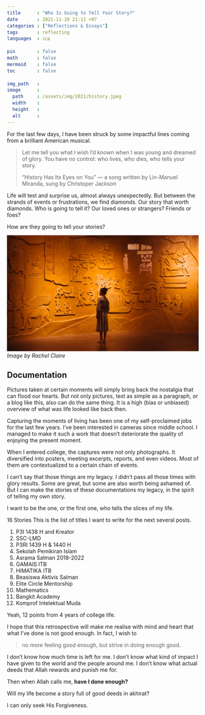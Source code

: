 ```yaml
---
title      : "Who Is Going to Tell Your Story?"
date       : 2021-11-18 21:11 +07
categories : ["Reflections & Essays"]
tags       : reflecting
languages  : 🇬🇧

pin        : false
math       : false
mermaid    : false
toc        : false

img_path   :
image      :
  path     : /assets/img/2021/history.jpeg
  width    :
  height   :
  alt      :
---
```


For the last few days, I have been struck by some impactful lines coming from a brilliant American musical.

> Let me tell you what I wish I’d known when I was young and dreamed of glory. You have no control: who lives, who dies, who tells your story.
>
> “History Has Its Eyes on You” — a song written by Lin-Manuel Miranda, sung by Christoper Jackson

Life will test and surprise us, almost always unexpectedly. But between the strands of events or frustrations, we find diamonds. Our story that worth diamonds. Who is going to tell it? Our loved ones or strangers? Friends or foes?

How are they going to tell your stories?

![historic wall](/assets/img/2021/history.jpeg)
_Image by Rachel Claire_

## Documentation

Pictures taken at certain moments will simply bring back the nostalgia that can flood our hearts. But not only pictures, text as simple as a paragraph, or a blog like this, also can do the same thing. It is a high (bias or unbiased) overview of what was life looked like back then.

Capturing the moments of living has been one of my self-proclaimed jobs for the last few years. I’ve been interested in cameras since middle school. I managed to make it such a work that doesn’t deteriorate the quality of enjoying the present moment.

When I entered college, the captures were not only photographs. It diversified into posters, meeting excerpts, reports, and even videos. Most of them are contextualized to a certain chain of events.

I can’t say that those things are my legacy. I didn’t pass all those times with glory results. Some are great, but some are also worth being ashamed of. But I can make the stories of these documentations my legacy, in the spirit of telling my own story.

I want to be the one, or the first one, who tells the slices of my life.

16 Stories
This is the list of titles I want to write for the next several posts.

1. P3I 1438 H and Kreator
2. SSC-LMD
3. P3RI 1439 H & 1440 H
4. Sekolah Pemikiran Islam
5. Asrama Salman 2018-2022
6. GAMAIS ITB
7. HIMATIKA ITB
8. Beasiswa Aktivis Salman
9.  Elite Circle Mentorship
10. Mathematics
11. Bangkit Academy
12. Komprof Intelektual Muda

Yeah, 12 points from 4 years of college life.

I hope that this retrospective will make me realise with mind and heart that what I’ve done is not good enough. In fact, I wish to

> no more feeling good enough, but strive in doing enough good.

I don’t know how much time is left for me. I don’t know what kind of impact I have given to the world and the people around me. I don’t know what actual deeds that Allah rewards and punish me for.

Then when Allah calls me, **have I done enough?**

Will my life become a story full of good deeds in akhirat?

I can only seek His Forgiveness.